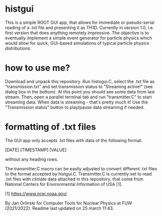 # histgui

This is a simple ROOT GUI app, that allows for immediate or pseudo-serial reading of a .txt file and presenting it as TH1D.
Currently in version 1.0, i.e. first version that does anything remotely impressive. The objective is to eventually implement a simple event generator for particle physics which would allow for quick, GUI-based simulations of typical particle physics distributions. 

# how to use me?

Download and unpack this repository. Run histogui.C, select the .txt file as "transmission.txt" and set transmission status to "Streaming active!" (see dialog box in the bottom). At this point you should see some data from last stream. Then, open a parallel terminal tab and run "transmitter.C" to start streaming data. When data is streaming - that's pretty much it! Use the "Transmission status" button to play/pause data streaming if needed.

# formatting of .txt files

The GUI app only accepts .txt files with data of the following format:

[DATE] [TIMESTAMP] [VALUE]

without any heading rows. 

The transmitter.C macro can be easily adjusted to convert different .txt files to the format accepted by histgui.C. Transmitter.C is currently set to read .txt files with climate data attached in this repository, that come from National Centers for Environmental Information of USA [1].

[1] https://www.ncei.noaa.gov/

By Jan Orlinski for Computer Tools for Nuclear Physics at FUW (2021/2022).
Readme last updated on 25 march 11:43.
